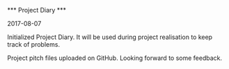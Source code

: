 *** Project Diary ***

2017-08-07

Initialized Project Diary. It will be used during project realisation to keep track of problems.

Project pitch files uploaded on GitHub. Looking forward to some feedback.
